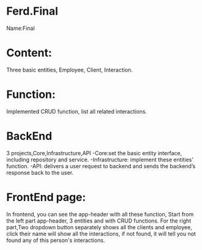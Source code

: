 # Ferd.Final
Name:Final

# Content:
Three basic entities, Employee, Client, Interaction.

# Function:
Implemented CRUD function, list all related interactions.

# BackEnd
3 projects,Core,Infrastructure,API
  -Core:set the basic entity interface, including repository and service.
  -Infrastructure: implement these entities' function.
  -API: delivers a user request to backend  and sends the backend’s response back to the user. 
  
# FrontEnd page:
In frontend, you can see the app-header with all these function,
Start from the left part app-header,
3 entities and with CRUD functions.
For the right part,Two dropdown button separately shows all the clients and employee, click their name will show all the interactions, 
if not found, it will tell you not found any of this person's interactions.


